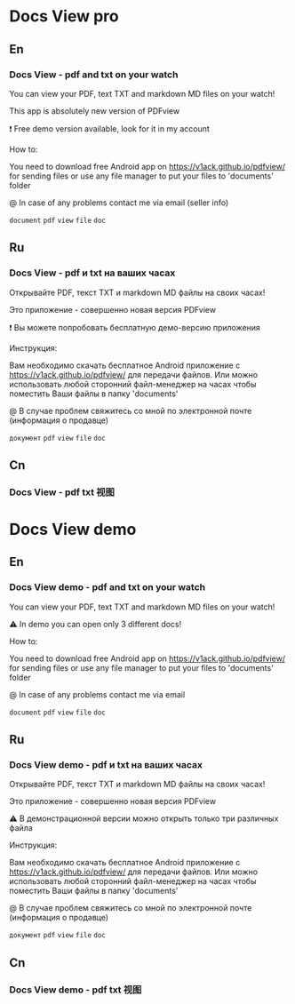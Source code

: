 # Docs View pro

## En

### Docs View - pdf and txt on your watch

You can view your PDF, text TXT and markdown MD files on your watch!

This app is absolutely new version of PDFview

❗ Free demo version available, look for it in my account 

How to:

You need to download free Android app on https://v1ack.github.io/pdfview/ for sending files or use any file manager to put your files to 'documents' folder

@ In case of any problems contact me via email (seller info)

`document` `pdf` `view` `file` `doc`

## Ru

### Docs View - pdf и txt на ваших часах

Открывайте PDF, текст TXT и markdown MD файлы на своих часах!

Это приложение - совершенно новая версия PDFview

❗ Вы можете попробовать бесплатную демо-версию приложения

Инструкция:

Вам необходимо скачать бесплатное Android приложение с https://v1ack.github.io/pdfview/ для передачи файлов. Или можно использовать любой сторонний файл-менеджер на часах чтобы поместить Ваши файлы в папку 'documents'

@ В случае проблем свяжитесь со мной по электронной почте (информация о продавце)

`документ` `pdf` `view` `file` `doc`

## Cn

### Docs View - pdf txt 视图

# Docs View demo

## En

### Docs View demo - pdf and txt on your watch

You can view your PDF, text TXT and markdown MD files on your watch!

⚠ In demo you can open only 3 different docs!

How to:

You need to download free Android app on https://v1ack.github.io/pdfview/ for sending files or use any file manager to put your files to 'documents' folder

@ In case of any problems contact me via email

`document` `pdf` `view` `file` `doc`

## Ru

### Docs View demo - pdf и txt на ваших часах

Открывайте PDF, текст TXT и markdown MD файлы на своих часах!

Это приложение - совершенно новая версия PDFview

⚠ В демонстрационной версии можно открыть только три различных файла

Инструкция:

Вам необходимо скачать бесплатное Android приложение с https://v1ack.github.io/pdfview/ для передачи файлов. Или можно использовать любой сторонний файл-менеджер на часах чтобы поместить Ваши файлы в папку 'documents'

@ В случае проблем свяжитесь со мной по электронной почте (информация о продавце)

`документ` `pdf` `view` `file` `doc`

## Cn

### Docs View demo - pdf txt 视图